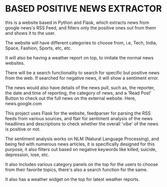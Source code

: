 # BASED POSITIVE NEWS EXTRACTOR

this is a website based in Python and Flask, which extracts news from google news's RSS Feed, and filters only the positive ones out from them and shows it to the user.

The website will have different categories to choose from, i.e, Tech, India, Space, Fashion, Sports, etc, etc.

It will also be having a weather report on top, to imitate the normal news websites.

There will be a search functionality to search for specific but positive news from the web. If searched for negative news, it will show a sentiment error.

The news would also have details of the news pull, such as, the reporter, the date and time of reporting, the category of news, and a 'Read Post' Button to check out the full news on the external website.
Here, news.google.com

This project uses Flask for the website, feedparser for parsing the RSS feeds from various sources, and flair for sentiment analysis of the news headlines and descriptions to check whether the overall 'vibe' of the news is positive or not.

The sentiment analysis works on NLM (Natural Language Processing), and being fed with numerous news articles, it is specifically designed for this purpose, it also filters out based on negative keywords like killed, suicide, depression, lose, etc.

It also includes various category panels on the top for the users to choose from their favorite topics, there's also a search function for the same.

It also has a weather widget on the top for latest weather reports.